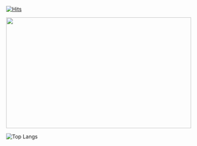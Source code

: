 

[![Hits](https://hits.seeyoufarm.com/api/count/incr/badge.svg?url=https%3A%2F%2Fgithub.com%2Flnahyun&count_bg=%23DECBBB&title_bg=%23B89F8B&icon=&icon_color=%23FFFFFF&title=hits&edge_flat=false)](https://hits.seeyoufarm.com)

<a href="https://github.com/devxb/gitanimals">
<img
  src="https://render.gitanimals.org/farms/lnahyun"
  width="500"
  height="300"
/>
</a>


![Top Langs](https://github-readme-stats-sigma-five.vercel.app/api/top-langs/?username=lnahyun&layout=compact)




